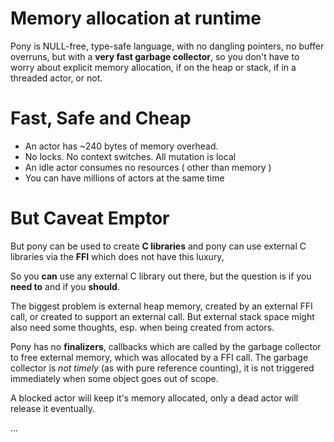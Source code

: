 # Memory allocation at runtime

Pony is NULL-free, type-safe language, with no dangling pointers, no
buffer overruns, but with a **very fast garbage collector**, so you
don't have to worry about explicit memory allocation, if on the heap
or stack, if in a threaded actor, or not.

# Fast, Safe and Cheap

* An actor has ~240 bytes of memory overhead.
* No locks. No context switches. All mutation is local
* An idle actor consumes no resources ( other than memory )
* You can have millions of actors at the same time

# But Caveat Emptor

But pony can be used to create **C libraries** and pony can use
external C libraries via the **FFI** which does not have this luxury,

So you **can** use any external C library out there, but the question is if
you **need to** and if you **should**.

The biggest problem is external heap memory, created by an external
FFI call, or created to support an external call. But external stack
space might also need some thoughts, esp. when being created from
actors.

Pony has no **finalizers**, callbacks which are called by the garbage
collector to free external memory, which was allocated by a FFI call.
The garbage collector is _not timely_ (as with pure reference
counting), it is not triggered immediately when some object goes out
of scope.

A blocked actor will keep it's memory allocated, only a dead actor
will release it eventually.

...

